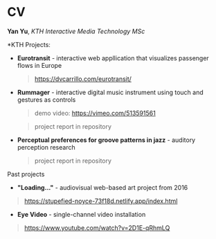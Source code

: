 # CV

**Yan Yu**, *KTH Interactive Media Technology MSc*


*KTH Projects:


* **Eurotransit** - interactive web appllication that visualizes passenger flows in Europe

  > https://dvcarrillo.com/eurotransit/


* **Rummager** - interactive digital music instrument using touch and gestures as controls

  > demo video: https://vimeo.com/513591561

  > project report in repository

* **Perceptual preferences for groove patterns in jazz** - auditory perception research

  > project report in repository
  
Past projects

*  **"Loading..."** - audiovisual web-based art project from 2016
  > https://stupefied-noyce-73f18d.netlify.app/index.html

*  **Eye Video** - single-channel video installation
  > https://www.youtube.com/watch?v=2D1E-qRhmLQ

